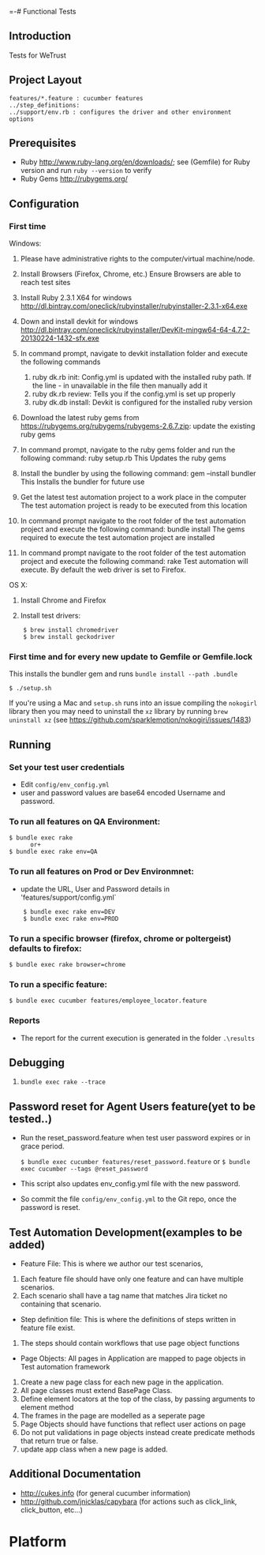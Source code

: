 =-# Functional Tests

## Introduction

Tests for WeTrust


## Project Layout

    features/*.feature : cucumber features
    ../step_definitions:
    ../support/env.rb : configures the driver and other environment options

## Prerequisites

*   Ruby http://www.ruby-lang.org/en/downloads/; see (Gemfile) for Ruby version and run `ruby --version` to verify
*   Ruby Gems http://rubygems.org/

## Configuration

### First time

Windows: 

1.	Please have administrative rights to the computer/virtual machine/node. 

1.	Install Browsers (Firefox, Chrome, etc.) Ensure Browsers are able to reach test sites

1.	Install Ruby 2.3.1 X64 for windows http://dl.bintray.com/oneclick/rubyinstaller/rubyinstaller-2.3.1-x64.exe

1.	Down and install devkit for windows http://dl.bintray.com/oneclick/rubyinstaller/DevKit-mingw64-64-4.7.2-20130224-1432-sfx.exe

1.	In command prompt, navigate to devkit installation folder and execute the following commands 
	1.	ruby dk.rb init: Config.yml is updated with the installed ruby path. If the line - <ruby installation path> in unavailable in the file then manually add it
	2.	ruby dk.rb review: Tells  you if the config.yml is set up properly
	3.	ruby dk.db install: Devkit is configured for the installed ruby version
	
1.	Download the latest ruby gems from https://rubygems.org/rubygems/rubygems-2.6.7.zip: update the existing ruby gems

1.	In command prompt, navigate to the ruby gems folder and run the following command: ruby setup.rb	This Updates the ruby gems

1.	Install the bundler by using the following command: gem –install bundler	This Installs the bundler for future use

1.	Get the latest test automation project to a work place in the computer	The test automation project is ready to be executed from this location

1.	In command prompt navigate to the root folder of the test automation project and execute the following command: bundle install	The gems required to execute the test automation project are installed

1.	In command prompt navigate to the root folder of the test automation project and execute the following command: rake	Test automation will execute. By default the web driver is set to Firefox. 
 
 
OS X:

1. Install Chrome and Firefox

1. Install test drivers:

```
    $ brew install chromedriver
    $ brew install geckodriver
```

### First time and for every new update to Gemfile or Gemfile.lock
This installs the bundler gem and runs `bundle install --path .bundle`

    $ ./setup.sh
    
If you're using a Mac and `setup.sh` runs into an issue compiling the `nokogirl` library then you may need to uninstall the `xz` library by running `brew uninstall xz` (see https://github.com/sparklemotion/nokogiri/issues/1483)

## Running

### Set your test user credentials

 *  Edit `config/env_config.yml`
 *  user and password values are base64 encoded Username and password.
  

### To run all features on QA Environment:

    $ bundle exec rake
          or+
    $ bundle exec rake env=QA  
    
### To run all features on Prod or Dev Environmnet:
*   update the URL, User and Password details in 'features/support/config.yml`
```
    $ bundle exec rake env=DEV
    $ bundle exec rake env=PROD
```
### To run a specific browser (firefox, chrome or poltergeist) defaults to firefox:

    $ bundle exec rake browser=chrome

### To run a specific feature:

    $ bundle exec cucumber features/employee_locator.feature

### Reports
*   The report for the current execution is generated in the folder `.\results`
   
## Debugging

 1. `bundle exec rake --trace`

## Password reset for Agent Users feature(yet to be tested..)
 
*   Run the  reset_password.feature when test user password expires or in grace period.
 
  	`$ bundle exec cucumber features/reset_password.feature`
                    or
  	`$ bundle exec cucumber --tags @reset_password`
 
*   This script also updates env_config.yml file with the new password.
 
*   So commit the file `config/env_config.yml` to the Git repo, once the password is reset.

## Test Automation Development(examples to be added)

* Feature File: This is where we author our test scenarios, 

1. Each feature file should have only one feature and can have multiple scenarios.
1. Each scenario shall have a tag name that matches Jira ticket no containing that scenario.

* Step definition file: This is where the definitions of steps written in feature file exist.

1. The steps should contain workflows that use page object functions
     
* Page Objects:  All pages in Application are mapped to page objects in Test automation framework

1. Create a new page class for each new page in the application.
1. All page classes must extend BasePage Class.
1. Define element locators at the top of the class, by passing arguments to element method
1. The frames in the page are modelled as a seperate page
1. Page Objects should have functions that reflect user actions on page
1. Do not put validations in page objects instead create predicate methods that return true or false.
1. update app class when a new page is added.
 
## Additional Documentation

*   http://cukes.info (for general cucumber information)
*   http://github.com/jnicklas/capybara (for actions such as click_link,
    click_button, etc...)
# Platform
